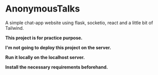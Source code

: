 # AnonymousTalks

A simple chat-app website using flask, socketio, react and a little bit of Tailwind.

**This project is for practice purpose.**

**I'm not going to deploy this project on the server.**

**Run it locally on the localhost server.**

**Install the necessary requirements beforehand.**
